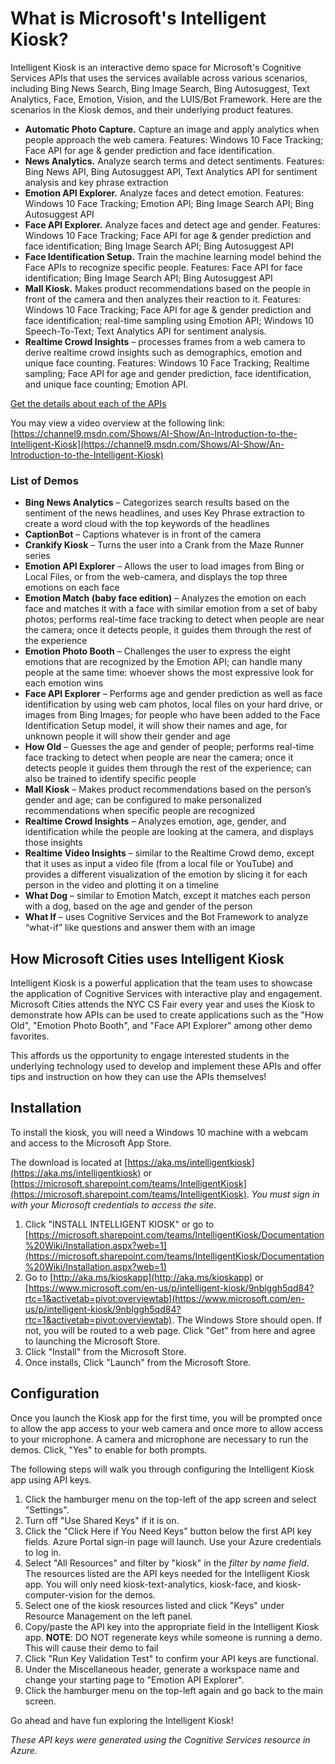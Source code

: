 # What is Microsoft's Intelligent Kiosk?

Intelligent Kiosk is an interactive demo space for Microsoft's Cognitive Services APIs that uses the services available across various scenarios, including Bing News Search, Bing Image Search, Bing Autosuggest, Text Analytics, Face, Emotion, Vision, and the LUIS/Bot Framework. Here are the scenarios in the Kiosk demos, and their underlying product features.

- **Automatic Photo Capture.** Capture an image and apply analytics when people approach the web camera. 
Features: Windows 10 Face Tracking; Face API for age & gender prediction and face identification.
- **News Analytics.** Analyze search terms and detect sentiments. 
Features: Bing News API, Bing Autosuggest API, Text Analytics API for sentiment analysis and key phrase extraction
- **Emotion API Explorer.** Analyze faces and detect emotion. 
Features: Windows 10 Face Tracking; Emotion API; Bing Image Search API; Bing Autosuggest API
- **Face API Explorer.** Analyze faces and detect age and gender. 
Features: Windows 10 Face Tracking; Face API for age & gender prediction and face identification; Bing Image Search API; Bing Autosuggest API
- **Face Identification Setup.** Train the machine learning model behind the Face APIs to recognize specific people. 
Features: Face API for face identification; Bing Image Search API; Bing Autosuggest API
- **Mall Kiosk.** Makes product recommendations based on the people in front of the camera and then analyzes their reaction to it.
Features: Windows 10 Face Tracking; Face API for age & gender prediction and face identification; real-time sampling using Emotion API; Windows 10 Speech-To-Text; Text Analytics API for sentiment analysis.
- **Realtime Crowd Insights** – processes frames from a web camera to derive realtime crowd insights such as demographics, emotion and unique face counting. 
Features: Windows 10 Face Tracking; Realtime sampling; Face API for age and gender prediction, face identification, and unique face counting; Emotion API.

[Get the details about each of the APIs](https://www.microsoft.com/cognitive-services/en-us/apis)

You may view a video overview at the following link: [https://channel9.msdn.com/Shows/AI-Show/An-Introduction-to-the-Intelligent-Kiosk](https://channel9.msdn.com/Shows/AI-Show/An-Introduction-to-the-Intelligent-Kiosk)

### List of Demos

- **Bing News Analytics** – Categorizes search results based on the sentiment of the news headlines, and uses Key Phrase extraction to create a word cloud with the top keywords of the headlines
- **CaptionBot** – Captions whatever is in front of the camera
- **Crankify Kiosk** – Turns the user into a Crank from the Maze Runner series
- **Emotion API Explorer** – Allows the user to load images from Bing or Local Files, or from the web-camera, and displays the top three emotions on each face
- **Emotion Match (baby face edition)** – Analyzes the emotion on each face and matches it with a face with similar emotion from a set of baby photos; performs real-time face tracking to detect when people are near the camera; once it detects people, it guides them through the rest of the experience
- **Emotion Photo Booth** – Challenges the user to express the eight emotions that are recognized by the Emotion API; can handle many people at the same time: whoever shows the most expressive look for each emotion wins
- **Face API Explorer** – Performs age and gender prediction as well as face identification by using web cam photos, local files on your hard drive, or images from Bing Images; for people who have been added to the Face Identification Setup model, it will show their names and age, for unknown people it will show their gender and age
- **How Old** – Guesses the age and gender of people; performs real-time face tracking to detect when people are near the camera; once it detects people it guides them through the rest of the experience; can also be trained to identify specific people
- **Mall Kiosk** – Makes product recommendations based on the person’s gender and age; can be configured to make personalized recommendations when specific people are recognized
- **Realtime Crowd Insights** – Analyzes emotion, age, gender, and identification while the people are looking at the camera, and displays those insights
- **Realtime Video Insights** – similar to the Realtime Crowd demo, except that it uses as input a video file (from a local file or YouTube) and provides a different visualization of the emotion by slicing it for each person in the video and plotting it on a timeline
- **What Dog** – similar to Emotion Match, except it matches each person with a dog, based on the age and gender of the person
- **What If** – uses Cognitive Services and the Bot Framework to analyze “what-if” like questions and answer them with an image

## How Microsoft Cities uses Intelligent Kiosk

Intelligent Kiosk is a powerful application that the team uses to showcase the application of Cognitive Services with interactive play and engagement. Microsoft Cities attends the NYC CS Fair every year and uses the Kiosk to demonstrate how APIs can be used to create applications such as the "How Old", "Emotion Photo Booth", and "Face API Explorer" among other demo favorites. 

This affords us the opportunity to engage interested students in the underlying technology used to develop and implement these APIs and offer tips and instruction on how they can use the APIs themselves!

## Installation
To install the kiosk, you will need a Windows 10 machine with a webcam and access to the Microsoft App Store. 

The download is located at [https://aka.ms/intelligentkiosk](https://aka.ms/intelligentkiosk) or [https://microsoft.sharepoint.com/teams/IntelligentKiosk](https://microsoft.sharepoint.com/teams/IntelligentKiosk). *You must sign in with your Microsoft credentials to access the site.*

1. Click "INSTALL INTELLIGENT KIOSK" or go to [https://microsoft.sharepoint.com/teams/IntelligentKiosk/Documentation%20Wiki/Installation.aspx?web=1](https://microsoft.sharepoint.com/teams/IntelligentKiosk/Documentation%20Wiki/Installation.aspx?web=1)
2. Go to [http://aka.ms/kioskapp​](http://aka.ms/kioskapp​) or [https://www.microsoft.com/en-us/p/intelligent-kiosk/9nblggh5qd84?rtc=1&activetab=pivot:overviewtab](https://www.microsoft.com/en-us/p/intelligent-kiosk/9nblggh5qd84?rtc=1&activetab=pivot:overviewtab). The Windows Store should open. If not, you will be routed to a web page. Click "Get" from here and agree to launching the Microsoft Store. 
3. Click "Install" from the Microsoft Store.
4. Once  installs, Click "Launch" from the Microsoft Store. 

## Configuration

Once you launch the Kiosk app for the first time, you will be prompted once to allow the app access to your web camera and once more to allow access to your microphone. A camera and microphone are necessary to run the demos. Click, "Yes" to enable for both prompts.

The following steps will walk you through configuring the Intelligent Kiosk app using API keys.

1. Click the hamburger menu on the top-left of the app screen and select "Settings".
2. Turn off "Use Shared Keys" if it is on.
3. Click the "Click Here if You Need Keys" button below the first API key fields. Azure Portal sign-in page will launch. Use your Azure credentials to log in.
4. Select "All Resources" and filter by "kiosk" in the *filter by name field*. The resources listed are the API keys needed for the Intelligent Kiosk app. You will only need kiosk-text-analytics, kiosk-face, and kiosk-computer-vision for the demos.
5. Select one of the kiosk resources listed and click "Keys" under Resource Management on the left panel. 
6. Copy/paste the API key into the appropriate field in the Intelligent Kiosk app. **NOTE**: DO NOT regenerate keys while someone is running a demo. This will cause their demo to fail
7. Click "Run Key Validation Test" to confirm your API keys are functional.
8. Under the Miscellaneous header, generate a workspace name and change your starting page to "Emotion API Explorer".
9. Click the hamburger menu on the top-left again and go back to the main screen.

Go ahead and have fun exploring the Intelligent Kiosk!

*These API keys were generated using the Cognitive Services resource in Azure.*